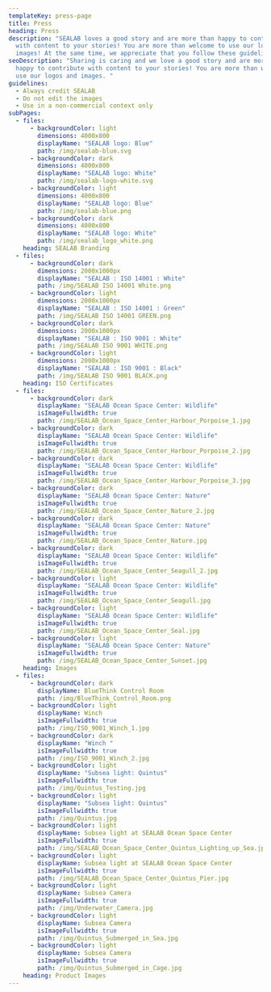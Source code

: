 ```yaml
---
templateKey: press-page
title: Press
heading: Press
description: "SEALAB loves a good story and are more than happy to contribute
  with content to your stories! You are more than welcome to use our logos and
  images! At the same time, we appreciate that you follow these guidelines:"
seoDescription: "Sharing is caring and we love a good story and are more than
  happy to contribute with content to your stories! You are more than welcome to
  use our logos and images. "
guidelines:
  - Always credit SEALAB
  - Do not edit the images
  - Use in a non-commercial context only
subPages:
  - files:
      - backgroundColor: light
        dimensions: 4000x800
        displayName: "SEALAB logo: Blue"
        path: /img/sealab-blue.svg
      - backgroundColor: dark
        dimensions: 4000x800
        displayName: "SEALAB logo: White"
        path: /img/sealab-logo-white.svg
      - backgroundColor: light
        dimensions: 4000x800
        displayName: "SEALAB logo: Blue"
        path: /img/sealab-blue.png
      - backgroundColor: dark
        dimensions: 4000x800
        displayName: "SEALAB logo: White"
        path: /img/sealab_logo_white.png
    heading: SEALAB Branding
  - files:
      - backgroundColor: dark
        dimensions: 2000x1000px
        displayName: "SEALAB : ISO 14001 : White"
        path: /img/SEALAB ISO 14001 White.png
      - backgroundColor: light
        dimensions: 2000x1000px
        displayName: "SEALAB : ISO 14001 : Green"
        path: /img/SEALAB ISO 14001 GREEN.png
      - backgroundColor: dark
        dimensions: 2000x1000px
        displayName: "SEALAB : ISO 9001 : White"
        path: /img/SEALAB ISO 9001 WHITE.png
      - backgroundColor: light
        dimensions: 2000x1000px
        displayName: "SEALAB : ISO 9001 : Black"
        path: /img/SEALAB ISO 9001 BLACK.png
    heading: ISO Certificates
  - files:
      - backgroundColor: dark
        displayName: "SEALAB Ocean Space Center: Wildlife"
        isImageFullwidth: true
        path: /img/SEALAB_Ocean_Space_Center_Harbour_Porpoise_1.jpg
      - backgroundColor: dark
        displayName: "SEALAB Ocean Space Center: Wildlife"
        isImageFullwidth: true
        path: /img/SEALAB_Ocean_Space_Center_Harbour_Porpoise_2.jpg
      - backgroundColor: dark
        displayName: "SEALAB Ocean Space Center: Wildlife"
        isImageFullwidth: true
        path: /img/SEALAB_Ocean_Space_Center_Harbour_Porpoise_3.jpg
      - backgroundColor: dark
        displayName: "SEALAB Ocean Space Center: Nature"
        isImageFullwidth: true
        path: /img/SEALAB_Ocean_Space_Center_Nature_2.jpg
      - backgroundColor: dark
        displayName: "SEALAB Ocean Space Center: Nature"
        isImageFullwidth: true
        path: /img/SEALAB_Ocean_Space_Center_Nature.jpg
      - backgroundColor: dark
        displayName: "SEALAB Ocean Space Center: Wildlife"
        isImageFullwidth: true
        path: /img/SEALAB_Ocean_Space_Center_Seagull_2.jpg
      - backgroundColor: light
        displayName: "SEALAB Ocean Space Center: Wildlife"
        isImageFullwidth: true
        path: /img/SEALAB_Ocean_Space_Center_Seagull.jpg
      - backgroundColor: light
        displayName: "SEALAB Ocean Space Center: Wildlife"
        isImageFullwidth: true
        path: /img/SEALAB_Ocean_Space_Center_Seal.jpg
      - backgroundColor: light
        displayName: "SEALAB Ocean Space Center: Nature"
        isImageFullwidth: true
        path: /img/SEALAB_Ocean_Space_Center_Sunset.jpg
    heading: Images
  - files:
      - backgroundColor: dark
        displayName: BlueThink Control Room
        path: /img/BlueThink_Control_Room.png
      - backgroundColor: light
        displayName: Winch
        isImageFullwidth: true
        path: /img/ISO_9001_Winch_1.jpg
      - backgroundColor: dark
        displayName: "Winch "
        isImageFullwidth: true
        path: /img/ISO_9001_Winch_2.jpg
      - backgroundColor: light
        displayName: "Subsea light: Quintus"
        isImageFullwidth: true
        path: /img/Quintus_Testing.jpg
      - backgroundColor: light
        displayName: "Subsea light: Quintus"
        isImageFullwidth: true
        path: /img/Quintus.jpg
      - backgroundColor: light
        displayName: Subsea light at SEALAB Ocean Space Center
        isImageFullwidth: true
        path: /img/SEALAB_Ocean_Space_Center_Quintus_Lighting_up_Sea.jpg
      - backgroundColor: light
        displayName: Subsea light at SEALAB Ocean Space Center
        isImageFullwidth: true
        path: /img/SEALAB_Ocean_Space_Center_Quintus_Pier.jpg
      - backgroundColor: light
        displayName: Subsea Camera
        isImageFullwidth: true
        path: /img/Underwater_Camera.jpg
      - backgroundColor: light
        displayName: Subsea Camera
        isImageFullwidth: true
        path: /img/Quintus_Submerged_in_Sea.jpg
      - backgroundColor: light
        displayName: Subsea Camera
        isImageFullwidth: true
        path: /img/Quintus_Submerged_in_Cage.jpg
    heading: Product Images
---
```

